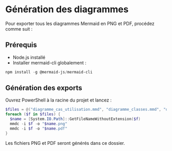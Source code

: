# Génération des diagrammes

Pour exporter tous les diagrammes Mermaid en PNG et PDF, procédez comme suit :

## Prérequis
- Node.js installé
- Installer mermaid-cli globalement :

```powershell
npm install -g @mermaid-js/mermaid-cli
```

## Génération des exports
Ouvrez PowerShell à la racine du projet et lancez :

```powershell
$files = @("diagramme_cas_utilisation.mmd", "diagramme_classes.mmd", "diagramme_activites.mmd", "diagramme_sequence.mmd", "diagramme_erd.mmd", "diagramme_architecture_microservices.mmd")
foreach ($f in $files) {
  $name = [System.IO.Path]::GetFileNameWithoutExtension($f)
  mmdc -i $f -o "$name.png"
  mmdc -i $f -o "$name.pdf"
}
```

Les fichiers PNG et PDF seront générés dans ce dossier.
